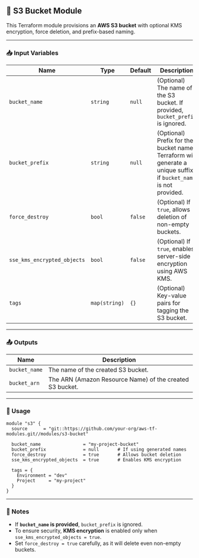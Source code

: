 ## **📌 S3 Bucket Module**
This Terraform module provisions an **AWS S3 bucket** with optional KMS encryption, force deletion, and prefix-based naming.

---

### **📥 Input Variables**
| Name                        | Type          | Default | Description                                                                                                      |
|-----------------------------|---------------|---------|------------------------------------------------------------------------------------------------------------------|
| `bucket_name`               | `string`      | `null`  | (Optional) The name of the S3 bucket. If provided, `bucket_prefix` is ignored.                                   |
| `bucket_prefix`             | `string`      | `null`  | (Optional) Prefix for the bucket name. Terraform will generate a unique suffix if `bucket_name` is not provided. |
| `force_destroy`             | `bool`        | `false` | (Optional) If `true`, allows deletion of non-empty buckets.                                                      |
| `sse_kms_encrypted_objects` | `bool`        | `false` | (Optional) If `true`, enables server-side encryption using AWS KMS.                                              |
| `tags`                      | `map(string)` | `{}`    | (Optional) Key-value pairs for tagging the S3 bucket.                                                            |

---

### **📤 Outputs**
| Name          | Description                                              |
|---------------|----------------------------------------------------------|
| `bucket_name` | The name of the created S3 bucket.                       |
| `bucket_arn`  | The ARN (Amazon Resource Name) of the created S3 bucket. |

---

### **🚀 Usage**
```hcl
module "s3" {
  source      = "git::https://github.com/your-org/aws-tf-modules.git//modules/s3-bucket"

  bucket_name                = "my-project-bucket"
  bucket_prefix              = null       # If using generated names
  force_destroy              = true       # Allows bucket deletion
  sse_kms_encrypted_objects  = true       # Enables KMS encryption

  tags = {
    Environment = "dev"
    Project     = "my-project"
  }
}
```

---

### **📖 Notes**
- If **`bucket_name` is provided**, `bucket_prefix` is ignored.
- To ensure security, **KMS encryption** is enabled only when `sse_kms_encrypted_objects = true`.
- Set `force_destroy = true` carefully, as it will delete even non-empty buckets.